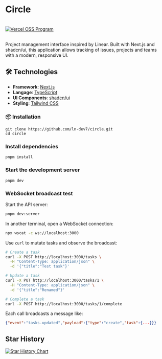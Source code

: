 # Circle

<br />
<a href="https://vercel.com/oss">
  <img alt="Vercel OSS Program" src="https://vercel.com/oss/program-badge.svg" />
</a>

<br />
<br />

Project management interface inspired by Linear. Built with Next.js and shadcn/ui, this application allows tracking of issues, projects and teams with a modern, responsive UI.

## 🛠️ Technologies

- **Framework**: [Next.js](https://nextjs.org/)
- **Langage**: [TypeScript](https://www.typescriptlang.org/)
- **UI Components**: [shadcn/ui](https://ui.shadcn.com/)
- **Styling**: [Tailwind CSS](https://tailwindcss.com/)

### 📦 Installation

```shell
git clone https://github.com/ln-dev7/circle.git
cd circle
```

### Install dependencies

```shell
pnpm install
```

### Start the development server

```shell
pnpm dev
```

### WebSocket broadcast test

Start the API server:

```bash
pnpm dev:server
```

In another terminal, open a WebSocket connection:

```bash
npx wscat -c ws://localhost:3000
```

Use `curl` to mutate tasks and observe the broadcast:

```bash
# Create a task
curl -X POST http://localhost:3000/tasks \
  -H "Content-Type: application/json" \
  -d '{"title":"Test task"}'

# Update a task
curl -X PUT http://localhost:3000/tasks/1 \
  -H "Content-Type: application/json" \
  -d '{"title":"Renamed"}'

# Complete a task
curl -X POST http://localhost:3000/tasks/1/complete
```

Each call broadcasts a message like:

```json
{"event":"tasks.updated","payload":{"type":"create","task":{...}}}
```

## Star History

<a href="https://www.star-history.com/#ln-dev7/circle&Date">
 <picture>
   <source media="(prefers-color-scheme: dark)" srcset="https://api.star-history.com/svg?repos=ln-dev7/circle&type=Date&theme=dark" />
   <source media="(prefers-color-scheme: light)" srcset="https://api.star-history.com/svg?repos=ln-dev7/circle&type=Date" />
   <img alt="Star History Chart" src="https://api.star-history.com/svg?repos=ln-dev7/circle&type=Date" />
 </picture>
</a>
